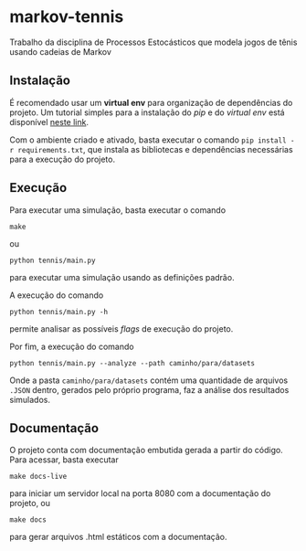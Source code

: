 # markov-tennis
Trabalho da disciplina de Processos Estocásticos que modela jogos de tênis usando cadeias de Markov

## Instalação

É recomendado usar um **virtual env** para organização de dependências do projeto. Um tutorial simples para a instalação do *pip* e do *virtual env* está disponível [neste link](http://timsherratt.org/digital-heritage-handbook/docs/python-pip-virtualenv/).

Com o ambiente criado e ativado, basta executar o comando `pip install -r requirements.txt`, que instala as bibliotecas e dependências necessárias para a execução do projeto.

## Execução
Para executar uma simulação, basta executar o comando

```
make
```
ou

```
python tennis/main.py
```


para executar uma simulação usando as definições padrão.

A execução do comando

```
python tennis/main.py -h
```

permite analisar as possíveis _flags_ de execução do projeto.

Por fim, a execução do comando

```
python tennis/main.py --analyze --path caminho/para/datasets
```

Onde a pasta `caminho/para/datasets` contém uma quantidade de arquivos `.JSON` dentro, gerados pelo próprio programa, faz a análise dos resultados simulados.


## Documentação
O projeto conta com documentação embutida gerada a partir do código. Para acessar, basta executar

```
make docs-live
```

para iniciar um servidor local na porta 8080 com a documentação do projeto, ou

```
make docs
```

para gerar arquivos .html estáticos com a documentação.